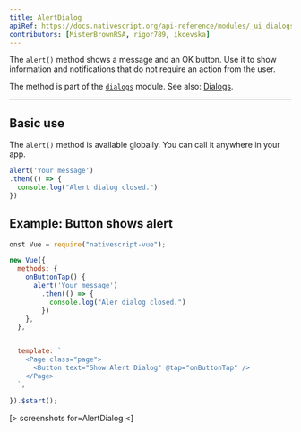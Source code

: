 ```yaml
---
title: AlertDialog
apiRef: https://docs.nativescript.org/api-reference/modules/_ui_dialogs_#alert
contributors: [MisterBrownRSA, rigor789, ikoevska]
---
```


The `alert()` method shows a message and an OK button. Use it to show information and notifications that do not require an action from the user.

The method is part of the [`dialogs`](https://docs.nativescript.org/api-reference/modules/_ui_dialogs_) module. See also: [Dialogs](https://docs.nativescript.org/ui/dialogs).

---

## Basic use

The `alert()` method is available globally. You can call it anywhere in your app.

```javascript
alert('Your message')
.then(() => {
  console.log("Alert dialog closed.")
})
```

## Example: Button shows alert

```JavaScript
onst Vue = require("nativescript-vue");

new Vue({
  methods: {
    onButtonTap() {
      alert('Your message')
        .then(() => {
          console.log("Aler dialog closed.")
        })
    },
  },


  template: `
    <Page class="page">
      <Button text="Show Alert Dialog" @tap="onButtonTap" />
    </Page>
  `,

}).$start();
```
[> screenshots for=AlertDialog <]